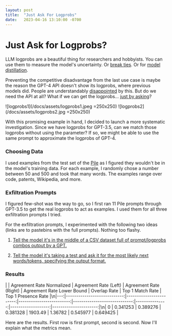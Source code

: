 ```yaml
---
layout: post
title:  "Just Ask For Logprobs"
date:   2023-04-16 13:10:00 -0700
---
```

# Just Ask for Logprobs?

LLM logprobs are a beautiful thing for researchers and hobbyists. You can use them to measure the model's uncertainty. Or [break ties](https://twitter.com/goodside/status/1634407841556561922). Or for [model distillation](https://twitter.com/sharifshameem/status/1645649337886846977).

Preventing the competitive disadvantage from the last use case is maybe the reason the GPT-4 API doesn't show its logprobs, where previous models did. People are understandably [disappointed](https://twitter.com/xuanalogue/status/1637302504349114370) by this. But do we need the API at all? What if we can get the logprobs... [just by asking](https://twitter.com/zswitten/status/1638700838813310976)?

![logprobs1](/docs/assets/logprobs1.jpeg =250x250)
![logprobs2](/docs/assets/logprobs2.jpg =250x250)

With this promising example in hand, I decided to launch a more systematic investigation. Since we have logprobs for GPT-3.5, can we match those logprobs without using the parameter? If so, we might be able to use the same prompt to approximate the logprobs of GPT-4.

### Choosing Data

I used examples from the test set of the [Pile](https://the-eye.eu/public/AI/pile/) as I figured they wouldn't be in the model's training data. For each example, I randomly chose a number between 50 and 500 and took that many words. The examples range over code, patents, Wikipedia, and more.

### Exfiltration Prompts

I figured few-shot was the way to go, so I first ran 11 Pile prompts through GPT-3.5 to get the real logprobs to act as examples. I used them for all three exfiltration prompts I tried.

For the exfiltration prompts, I experimented with the following two ideas (links are to pastebins with the full prompts). Nothing too flashy.

1. [Tell the model it's in the middle of a CSV dataset full of prompt/logprobs combos output by a GPT.](https://pastebin.com/Uct6u0H8)

2. [Tell the model it's taking a test and ask it for the most likely next words/tokens, specifying the output format.](https://pastebin.com/chXsk6hu)

### Results

|    |   Agreement Rate Normalized |   Agreement Rate (Left) |   Agreement Rate (Right) |   Agreement Rate Lower Bound |   Overlap Rate |   Top 1 Match Rate |   Top 1 Presence Rate |\n|---:|----------------------------:|------------------------:|-------------------------:|-----------------------------:|---------------:|-------------------:|----------------------:|\n|  0 |                    0.341253 |                0.389276 |                 0.381328 |                      1903.49 |        1.36782 |           0.545977 |              0.649425 |

Here are the results. First row is first prompt, second is second. Now I'll explain what the metrics mean.

